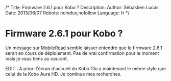 /*
Title: Firmware 2.6.1 pour Kobo ?
Description: 
Author: Sébastien Lucas
Date: 2013/06/07
Robots: noindex,nofollow
Language: fr
*/
# Firmware 2.6.1 pour Kobo ?

Un message sur [MobileRead](http://www.mobileread.com/forums/showthread.php?t=215146) semble laisser entendre que le firmware 2.6.1 serait en cours de déploiement. Pas de vrai confirmation pour le moment mais je vous tiens au courant.

EDIT : A priori l'écran d'accueil du Kobo Glo a maintenant le même style que celui de la Kobo Aura HD. Je continue mes recherches.
